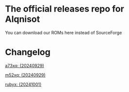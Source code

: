 # The official releases repo for Alqnisot
You can download our ROMs here instead of SourceForge

# Changelog
[a73xq: (20240929)](https://github.com/alqnisot/releases/blob/main/changelog/a73xq/20240929.txt)

[m52xq: (20240929)](https://github.com/alqnisot/releases/blob/main/changelog/m52xq/20240929.txt)

[rubyx: (20241001)](https://github.com/alqnisot/releases/blob/main/changelog/rubyx/20241001.txt)
